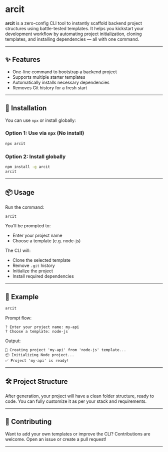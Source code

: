 # arcit

**arcit** is a zero-config CLI tool to instantly scaffold backend project structures using battle-tested templates. It helps you kickstart your development workflow by automating project initialization, cloning templates, and installing dependencies — all with one command.

---

## ✨ Features

- One-line command to bootstrap a backend project
- Supports multiple starter templates
- Automatically installs necessary dependencies
- Removes Git history for a fresh start

---

## 🚀 Installation

You can use `npx` or install globally:

### Option 1: Use via `npx` (No install)

```bash
npx arcit
```

### Option 2: Install globally

```bash
npm install -g arcit
arcit
```

---

## 📦 Usage

Run the command:

```bash
arcit
```

You’ll be prompted to:

- Enter your project name
- Choose a template (e.g. node-js)

The CLI will:

- Clone the selected template
- Remove `.git` history
- Initialize the project
- Install required dependencies

---

## 📁 Example

```bash
arcit
```

Prompt flow:

```
? Enter your project name: my-api
? Choose a template: node-js
```

Output:

```
📁 Creating project 'my-api' from 'node-js' template...
📦 Initializing Node project...
✅ Project 'my-api' is ready!
```


---

## 🛠 Project Structure

After generation, your project will have a clean folder structure, ready to code. You can fully customize it as per your stack and requirements.

---



## 🤝 Contributing

Want to add your own templates or improve the CLI? Contributions are welcome. Open an issue or create a pull request!

---